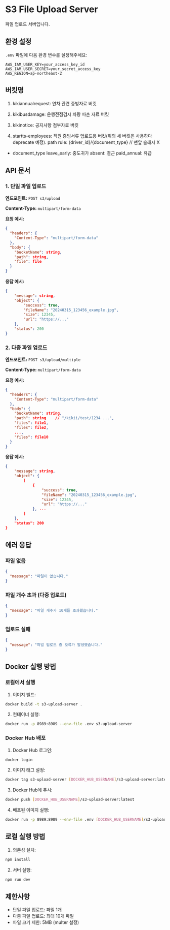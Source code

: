 # S3 File Upload Server

파일 업로드 서버입니다.

## 환경 설정

`.env` 파일에 다음 환경 변수를 설정해주세요:

```env
AWS_IAM_USER_KEY=your_access_key_id
AWS_IAM_USER_SECRET=your_secret_access_key
AWS_REGION=ap-northeast-2
```

## 버킷명

1. kikiannualrequest: 연차 관련 증빙자료 버킷
2. kikibusdamage: 운행전점검시 차량 파손 자료 버킷
3. kikinotice: 공지사항 첨부자료 버킷

4. startts-employees: 직원 증빙서류 업로드용 버킷(위의 세 버킷은 사용하다 deprecate 예정).
  path rule: {driver_id}/{document_type}      // 맨앞 슬래시 X
  - document_type
    leave_early: 중도귀가
    absent: 결근
    paid_annual: 유급

## API 문서

### 1. 단일 파일 업로드

**엔드포인트:** `POST s3/upload`

**Content-Type:** `multipart/form-data`

**요청 예시:**
```json
{
  "headers": {
    "Content-Type": "multipart/form-data"
  },
  "body": {
    "bucketName": string,
    "path": string,
    "file": file
  }
}
```

**응답 예시:**
```json
{
    "message": string,
    "object": {
        "success": true,
        "fileName": "20240315_123456_example.jpg",
        "size": 12345,
        "url": "https://..."
    },
    "status": 200
}
```

### 2. 다중 파일 업로드

**엔드포인트:** `POST s3/upload/multiple`

**Content-Type:** `multipart/form-data`

**요청 예시:**
```json
{
  "headers": {
    "Content-Type": "multipart/form-data"
  },
  "body": {
    "bucketName": string,
    "path": string    // "/kikii/test/1234 ...",
    "files": file1,
    "files": file2,
    ...,
    "files": file10
  }
}
```

**응답 예시:**
```json
{
    "message": string,
    "object": {
        [
            {
                "success": true,
                "fileName": "20240315_123456_example.jpg",
                "size": 12345,
                "url": "https://..."
            }, ...
        ]
    },
    "status": 200
}
```

## 에러 응답

### 파일 없음
```json
{
  "message": "파일이 없습니다."
}
```

### 파일 개수 초과 (다중 업로드)
```json
{
  "message": "파일 개수가 10개를 초과했습니다."
}
```

### 업로드 실패
```json
{
  "message": "파일 업로드 중 오류가 발생했습니다."
}
```

## Docker 실행 방법

### 로컬에서 실행

1. 이미지 빌드:
```bash
docker build -t s3-upload-server .
```

2. 컨테이너 실행:
```bash
docker run -p 8989:8989 --env-file .env s3-upload-server
```

### Docker Hub 배포

1. Docker Hub 로그인:
```bash
docker login
```

2. 이미지 태그 설정:
```bash
docker tag s3-upload-server [DOCKER_HUB_USERNAME]/s3-upload-server:latest
```

3. Docker Hub에 푸시:
```bash
docker push [DOCKER_HUB_USERNAME]/s3-upload-server:latest
```

4. 배포된 이미지 실행:
```bash
docker run -p 8989:8989 --env-file .env [DOCKER_HUB_USERNAME]/s3-upload-server:latest
```

## 로컬 실행 방법

1. 의존성 설치:
```bash
npm install
```

2. 서버 실행:
```bash
npm run dev
```

## 제한사항

- 단일 파일 업로드: 파일 1개
- 다중 파일 업로드: 최대 10개 파일
- 파일 크기 제한: 5MB (multer 설정) 